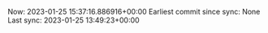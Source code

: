 Now: 2023-01-25 15:37:16.886916+00:00 Earliest commit since sync: None Last sync: 2023-01-25 13:49:23+00:00

